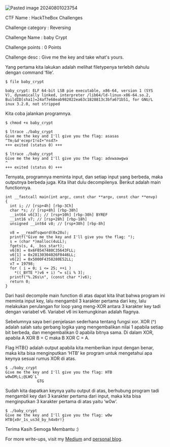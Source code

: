 
![Pasted image 20240801023754](https://github.com/user-attachments/assets/a4b147fa-8e16-46bc-b433-3e2a0a5ea8e3)

CTF Name           : HackTheBox Challenges

Challenge category : Reversing

Challenge Name     : baby Crypt

Challenge points   : 0 Points

Challenge desc     : Give me the key and take what's yours.

Yang pertama kita lakukan adalah melihat filetypenya terlebih dahulu dengan command ‘file’.

```
$ file baby_crypt  

baby_crypt: ELF 64-bit LSB pie executable, x86-64, version 1 (SYS  
V), dynamically linked, interpreter /lib64/ld-linux-x86-64.so.2,  
BuildID[sha1]=24af7e68eab982022ea63c1828813c3bfa671b51, for GNU/L  
inux 3.2.0, not stripped
```

Kita coba jalankan programnya.

```
$ chmod +x baby_crypt

$ ltrace ./baby_crypt
Give me the key and I'll give you the flag: asasas  
^Tm;&d'eceprI!oI+"nsd7>  
+++ exited (status 0) +++

$ ltrace ./baby_crypt    
Give me the key and I'll give you the flag: advwaawgwa  
^  
+++ exited (status 0) +++
```

Ternyata, programnya meminta input, dan setiap input yang berbeda, maka outputnya berbeda juga. Kita lihat dulu decompilenya. Berikut adalah main functionnya.

```
int __fastcall main(int argc, const char **argv, const char **envp)
{
  int i; // [rsp+4h] [rbp-3Ch]
  char *s; // [rsp+8h] [rbp-38h]
  __int64 v6[3]; // [rsp+10h] [rbp-30h] BYREF
  __int16 v7; // [rsp+28h] [rbp-18h]
  unsigned __int64 v8; // [rsp+38h] [rbp-8h]

  v8 = __readfsqword(0x28u);
  printf("Give me the key and I'll give you the flag: ");
  s = (char *)malloc(4uLL);
  fgets(s, 4, _bss_start);
  v6[0] = 0x6F0547480C35643FLL;
  v6[1] = 0x28130304026F0446LL;
  v6[2] = 0x5000F4358280E52LL;
  v7 = 19798;
  for ( i = 0; i <= 25; ++i )
    *((_BYTE *)v6 + i) ^= s[i % 3];
  printf("%.26s\n", (const char *)v6);
  return 0;
}
```

Dari hasil decompile main function di atas dapat kita lihat bahwa program ini meminta input key, lalu mengambil 3 karakter pertama dari key, lalu melakukan perulangan for loop yang meng-XOR antara 3 karakter key tadi dengan variabel v6. Variabel v6 ini kemungkinan adalah flagnya. 

Sebelumnya saya beri penjelasan sederhana tentang fungsi xor. XOR (^) adalah salah satu gerbang logika yang mengembalikan nilai 1 apabila setiap bit berbeda, dan mengembalikan 0 apabila bitnya sama. 
Di dalam XOR, apabila A XOR B = C maka B XOR C = A.

Flag HTB{} adalah output apabila kita memberikan input dengan benar, maka kita bisa menginputkan ‘HTB’ ke program untuk mengetahui apa keynya sesuai rumus XOR di atas.

```
$ ./baby_crypt  
Give me the key and I'll give you the flag: HTB  
w0wDM;L;@LWQ`L`  
              GTG
```

Sudah kita dapatkan keynya yaitu output di atas, berhubung program tadi mengambil key dari 3 karakter pertama dari input, maka kita bisa menginputkan 3 karakter pertama di atas yaitu ‘w0w’.

```
$ ./baby_crypt  
Give me the key and I'll give you the flag: w0w  
HTB{x0r_1s_us3d_by_h4x0r!}
```

Terima Kasih Semoga Membantu :)


For more write-ups, visit my [Medium](https://medium.com/@adh1ka) and [personal blog](https://root.ce.student.pens.ac.id).
